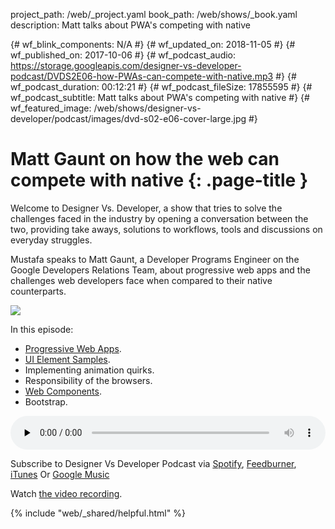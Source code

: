 project_path: /web/_project.yaml
book_path: /web/shows/_book.yaml
description: Matt talks about PWA's competing with native

{# wf_blink_components: N/A #}
{# wf_updated_on: 2018-11-05 #}
{# wf_published_on: 2017-10-06 #}
{# wf_podcast_audio: https://storage.googleapis.com/designer-vs-developer-podcast/DVDS2E06-how-PWAs-can-compete-with-native.mp3 #}
{# wf_podcast_duration: 00:12:21 #}
{# wf_podcast_fileSize: 17855595 #}
{# wf_podcast_subtitle: Matt talks about PWA's competing with native #}
{# wf_featured_image: /web/shows/designer-vs-developer/podcast/images/dvd-s02-e06-cover-large.jpg #}

# Matt Gaunt on how the web can compete with native {: .page-title }

Welcome to Designer Vs. Developer, a show that tries to solve the
challenges faced in the industry by opening a conversation between
the two, providing take aways, solutions to workflows, tools and
discussions on everyday struggles.

Mustafa speaks to Matt Gaunt, a Developer Programs Engineer on the
Google Developers Relations Team, about progressive web apps and
the challenges web developers face when compared to their
native counterparts.

<img
src="/web/shows/designer-vs-developer/podcast/images/dvd-s02-e06-cover.jpg"
class="attempt-right">

In this episode:

* [Progressive Web Apps](https://goo.gl/Wc6RbX).
* [UI Element Samples](https://goo.gl/bpSb6F).
* Implementing animation quirks.
* Responsibility of the browsers.
* [Web Components](https://goo.gl/g3KRQJ).
* Bootstrap.

<audio style="width: 100%"
src="https://storage.googleapis.com/designer-vs-developer-podcast/DVDS2E06-how-PWAs-can-compete-with-native.mp3"
controls preload="none">

Subscribe to Designer Vs Developer Podcast via
<a href="http://bit.ly/mustafaOnSpotify">Spotify</a>,
<a href="https://goo.gl/USHXv8">Feedburner</a>,
<a href="https://goo.gl/1E9U0G">iTunes</a> Or
<a href="https://goo.gl/qCBlST">
Google Music</a>

Watch <a href="https://www.youtube.com/playlist?list=PLNYkxOF6rcIC60856GnLEV5GQXMxc9ByJ">
the video recording</a>.

{% include "web/_shared/helpful.html" %}
